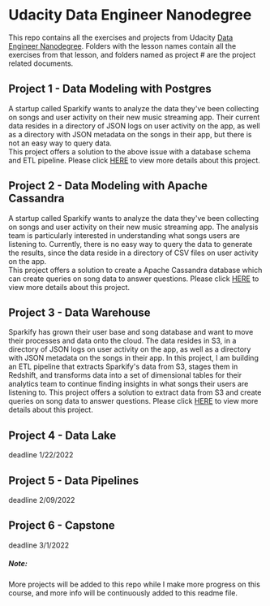 # Udacity Data Engineer Nanodegree
This repo contains all the exercises and projects from Udacity [Data Engineer Nanodegree](https://www.udacity.com/course/data-engineer-nanodegree--nd027). 
Folders with the lesson names contain all the exercises from that lesson, and folders named as project # are the project related documents. 

## Project 1 - Data Modeling with Postgres
A startup called Sparkify wants to analyze the data they've been collecting on songs and user activity on their new music streaming app. 
Their current data resides in a directory of JSON logs on user activity on the app, as well as a directory with JSON metadata on the songs in their app, but there is not an easy way to query data. <br>
This project offers a solution to the above issue with a database schema and ETL pipeline. Please click [HERE](https://github.com/KeuzhiZuo/udacity-de-nanodegree-wip/tree/main/project_1) to view more details about this project.

## Project 2 - Data Modeling with Apache Cassandra
A startup called Sparkify wants to analyze the data they've been collecting on songs and user activity on their new music streaming app. The analysis team is particularly interested in understanding what songs users are listening to. Currently, there is no easy way to query the data to generate the results, since the data reside in a directory of CSV files on user activity on the app. <br> 
This project offers a solution to create a Apache Cassandra database which can create queries on song data to answer questions.
Please click [HERE](https://github.com/KeuzhiZuo/udacity-de-nanodegree-wip/tree/main/project_2) to view more details about this project.

## Project 3 - Data Warehouse
Sparkify has grown their user base and song database and want to move their processes and data onto the cloud. The data resides in S3, in a directory of JSON logs on user activity on the app, as well as a directory with JSON metadata on the songs in their app. In this project, I am building an ETL pipeline that extracts Sparkify's data from S3, stages them in Redshift, and transforms data into a set of dimensional tables for their analytics team to continue finding insights in what songs their users are listening to.
This project offers a solution to extract data from S3 and create queries on song data to answer questions.
Please click [HERE](https://github.com/KeuzhiZuo/udacity-de-nanodegree-wip/tree/main/project_3) to view more details about this project.

## Project 4 - Data Lake
deadline 1/22/2022

## Project 5 - Data Pipelines 
deadline 2/09/2022

## Project 6 - Capstone
deadline 3/1/2022

##### Note: 
More projects will be added to this repo while I make more progress on this course, and more info will be continuously added to this readme file.
